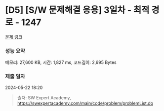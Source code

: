 # [D5] [S/W 문제해결 응용] 3일차 - 최적 경로 - 1247 

[문제 링크](https://swexpertacademy.com/main/code/problem/problemDetail.do?contestProbId=AV15OZ4qAPICFAYD) 

### 성능 요약

메모리: 27,600 KB, 시간: 1,827 ms, 코드길이: 2,695 Bytes

### 제출 일자

2024-05-22 18:20



> 출처: SW Expert Academy, https://swexpertacademy.com/main/code/problem/problemList.do
